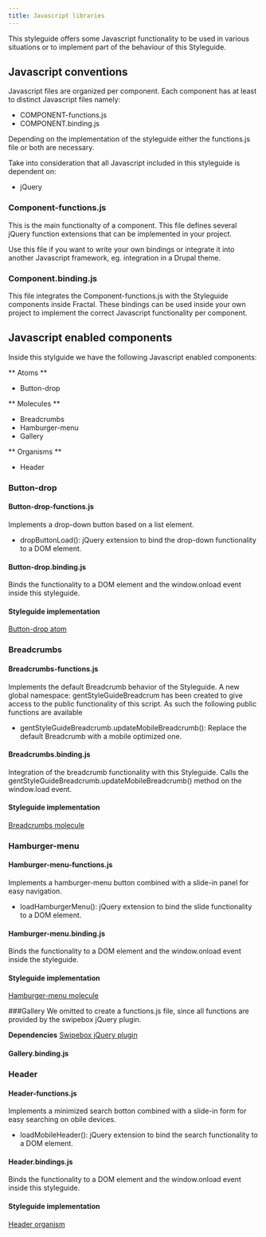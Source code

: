 ```yaml
---
title: Javascript libraries
---
```


This styleguide offers some Javascript functionality to
be used in various situations or to implement part of
the behaviour of this Styleguide.

## Javascript conventions
Javascript files are organized per component. Each component has at least
to distinct Javascript files namely:

* COMPONENT-functions.js
* COMPONENT.binding.js

Depending on the implementation of the styleguide either the functions.js
file or both are necessary.

Take into consideration that all Javascript included in this styleguide is
dependent on:

* jQuery

### Component-functions.js
This is the main functionalty of a component. This file defines several jQuery
function extensions that can be implemented in your project.

Use this file if you want to write your own bindings or integrate it into
another Javascript framework, eg. integration in a Drupal theme.

### Component.binding.js
This file integrates the Component-functions.js with the Styleguide components
inside Fractal. These bindings can be used inside your own project to implement
the correct Javascript functionality per component.

## Javascript enabled components
Inside this stylguide we have the following Javascript enabled components:

** Atoms **
* Button-drop

** Molecules **
* Breadcrumbs
* Hamburger-menu
* Gallery

** Organisms **
* Header

### Button-drop
#### Button-drop-functions.js
Implements a drop-down button based on a list element.

* dropButtonLoad(): jQuery extension to bind the drop-down functionality to a
DOM element.

#### Button-drop.binding.js
Binds the functionality to a DOM element and the window.onload event
inside this styleguide.

#### Styleguide implementation
[Button-drop atom](../../components/detail/button-drop)

### Breadcrumbs
#### Breadcrumbs-functions.js
Implements the default Breadcrumb behavior of the Styleguide. A new global
namespace: gentStyleGuideBreadcrum has been created to give access to the
public functionality of this script. As such the following public functions are
available

* gentStyleGuideBreadcrumb.updateMobileBreadcrumb(): Replace the default Breadcrumb
with a mobile optimized one.

#### Breadcrumbs.binding.js
Integration of the breadcrumb functionality with this Styleguide. Calls the
gentStyleGuideBreadcrumb.updateMobileBreadcrumb() method on the window.load
event.

#### Styleguide implementation
[Breadcrumbs molecule](../../components/detail/breadcrumbs)

### Hamburger-menu
#### Hamburger-menu-functions.js
Implements a hamburger-menu button combined with a slide-in panel for easy navigation.

* loadHamburgerMenu(): jQuery extension to bind the slide functionality to a
DOM element.

#### Hamburger-menu.binding.js
Binds the functionality to a DOM element and the window.onload event
 inside the styleguide.

#### Styleguide implementation
[Hamburger-menu molecule](../../components/detail/hamburger-menu)

###Gallery
We omitted to create a functions.js file, since all functions are provided
by the swipebox jQuery plugin.

**Dependencies**
[Swipebox jQuery plugin](http://brutaldesign.github.io/swipebox/)

#### Gallery.binding.js

### Header
#### Header-functions.js
Implements a minimized search botton combined with a slide-in form for easy searching on obile devices.

* loadMobileHeader(): jQuery extension to bind the search functionality to a
DOM element.

#### Header.bindings.js
Binds the functionality to a DOM element and the window.onload event
 inside this styleguide.

#### Styleguide implementation
[Header organism](../../components/detail/hamburger-menu)
